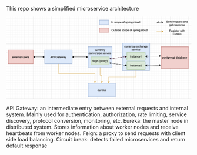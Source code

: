 This repo shows a simplified microservice architecture

![Screen Shot 2023-04-14 at 4.08.28 PM.png](Screen%20Shot%202023-04-14%20at%204.08.28%20PM.png)

API Gateway: an intermediate entry between external requests and internal system. Mainly used for authentication, authorization, rate limiting, service discovery, protocol conversion, monitoring, etc.
Eureka: the master node in distributed system. Stores information about worker nodes and receive heartbeats from worker nodes. 
Feign: a proxy to send requests with client side load balancing. 
Circuit break: detects failed microservices and return default response 
